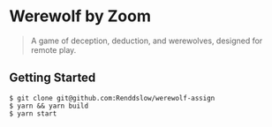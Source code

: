 # Werewolf by Zoom

> A game of deception, deduction, and werewolves, designed for remote play.

## Getting Started

```shell
$ git clone git@github.com:Renddslow/werewolf-assign
$ yarn && yarn build
$ yarn start
```